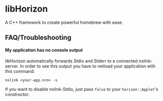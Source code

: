 # libHorizon
A C++ framework to create powerful homebrew with ease.

## FAQ/Troubleshooting
#### My application has no console output
libHorizon automatically forwards Stdio and Stderr to a connected nxlink-server. In order to see this output you have to netload your application with this command:
```
nxlink <your-app.nro> -s
```

If you want to disable nxlink-Stdio, just pass `false` to your `horizon::Applet`'s constructor.

